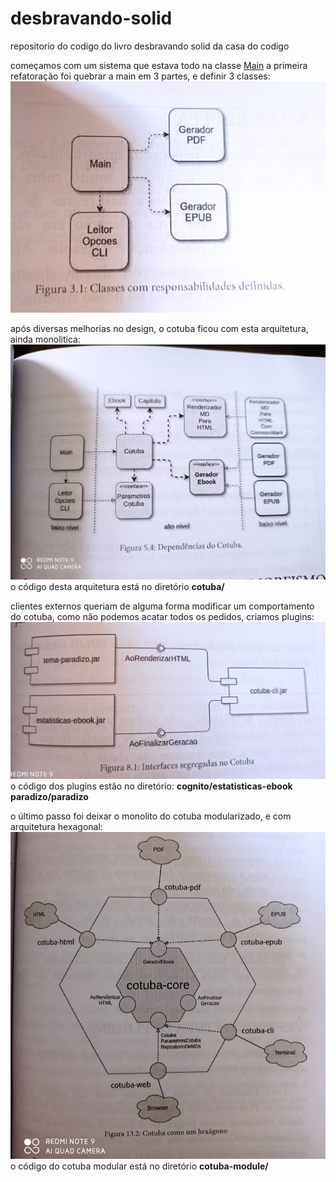# desbravando-solid
repositorio do codigo do livro desbravando solid da casa do codigo

começamos com um sistema que estava todo na classe [Main](https://github.com/alexandreaquiles/desbravando-solid/blob/main/cotuba/src/main/java/cotuba/Main.java)
a primeira refatoração foi quebrar a main em 3 partes, e definir 3 classes:
![img](img/comeco.jpeg)

após diversas melhorias no design, o cotuba ficou com esta arquitetura, ainda monolitica:
![img](img/monolito.jpeg)
o código desta arquitetura está no diretório **cotuba/**

clientes externos queriam de alguma forma modificar um comportamento do cotuba, como não podemos acatar todos os pedidos, criamos plugins:
![img](img/plugins.jpeg)
o código dos plugins estão no diretório:
**cognito/estatisticas-ebook**
**paradizo/paradizo**

o último passo foi deixar o monolito do cotuba modularizado, e com arquitetura hexagonal:
![img](img/hexagonal.jpeg)
o código do cotuba modular está no diretório **cotuba-module/** 
